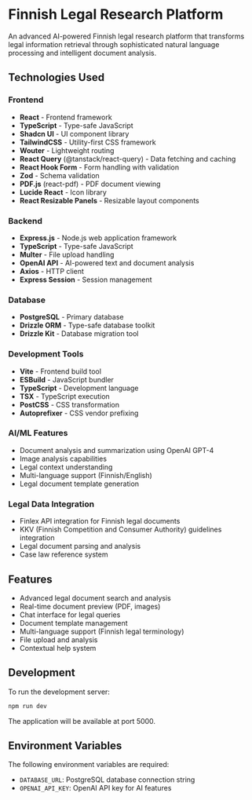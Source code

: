 # Finnish Legal Research Platform

An advanced AI-powered Finnish legal research platform that transforms legal information retrieval through sophisticated natural language processing and intelligent document analysis.

## Technologies Used

### Frontend
- **React** - Frontend framework
- **TypeScript** - Type-safe JavaScript
- **Shadcn UI** - UI component library
- **TailwindCSS** - Utility-first CSS framework
- **Wouter** - Lightweight routing
- **React Query** (@tanstack/react-query) - Data fetching and caching
- **React Hook Form** - Form handling with validation
- **Zod** - Schema validation
- **PDF.js** (react-pdf) - PDF document viewing
- **Lucide React** - Icon library
- **React Resizable Panels** - Resizable layout components

### Backend
- **Express.js** - Node.js web application framework
- **TypeScript** - Type-safe JavaScript
- **Multer** - File upload handling
- **OpenAI API** - AI-powered text and document analysis
- **Axios** - HTTP client
- **Express Session** - Session management

### Database
- **PostgreSQL** - Primary database
- **Drizzle ORM** - Type-safe database toolkit
- **Drizzle Kit** - Database migration tool

### Development Tools
- **Vite** - Frontend build tool
- **ESBuild** - JavaScript bundler
- **TypeScript** - Development language
- **TSX** - TypeScript execution
- **PostCSS** - CSS transformation
- **Autoprefixer** - CSS vendor prefixing

### AI/ML Features
- Document analysis and summarization using OpenAI GPT-4
- Image analysis capabilities
- Legal context understanding
- Multi-language support (Finnish/English)
- Legal document template generation

### Legal Data Integration
- Finlex API integration for Finnish legal documents
- KKV (Finnish Competition and Consumer Authority) guidelines integration
- Legal document parsing and analysis
- Case law reference system

## Features
- Advanced legal document search and analysis
- Real-time document preview (PDF, images)
- Chat interface for legal queries
- Document template management
- Multi-language support (Finnish legal terminology)
- File upload and analysis
- Contextual help system

## Development

To run the development server:

```bash
npm run dev
```

The application will be available at port 5000.

## Environment Variables

The following environment variables are required:

- `DATABASE_URL`: PostgreSQL database connection string
- `OPENAI_API_KEY`: OpenAI API key for AI features

